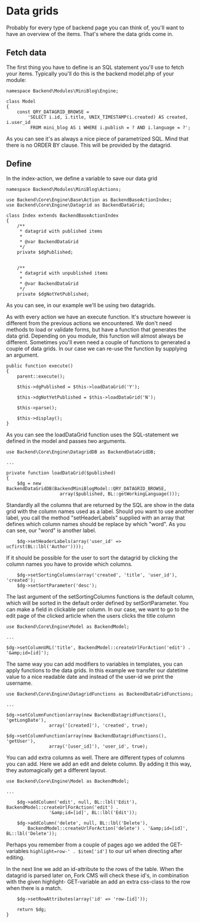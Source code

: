 # Data grids

Probably for every type of backend page you can think of, you'll want to have an overview of the items. That's where the data grids come in.

## Fetch data

The first thing you have to define is an SQL statement you'll use to fetch your items.
Typically you'll do this is the backend model.php of your module:

```
namespace Backend\Modules\MiniBlog\Engine;

class Model
{
	const QRY_DATAGRID_BROWSE = 
		'SELECT i.id, i.title, UNIX_TIMESTAMP(i.created) AS created, i.user_id 
		 FROM mini_blog AS i WHERE i.publish = ? AND i.language = ?';
```

As you can see it's as always a nice piece of parametrized SQL. Mind that there is no ORDER BY clause. This will be provided by the datagrid.

## Define

In the index-action, we define a variable to save our data grid

```
namespace Backend\Modules\MiniBlog\Actions;

use Backend\Core\Engine\Base\Action as BackendBaseActionIndex;
use Backend\Core\Engine\Datagrid as BackendDataGrid;

class Index extends BackendBaseActionIndex
{
	/**
	 * datagrid with published items
	 *
	 * @var	BackendDataGrid
	 */
	private $dgPublished;


	/**
	 * datagrid with unpublished items
	 *
	 * @var	BackendDataGrid
	 */
	private $dgNotYetPublished;
```

As you can see, in our example we'll be using two datagrids.

As with every action we have an execute function. It's structure however is different from the previous actions we encountered. We don't need methods to load or validate forms, but have a function that generates the data grid. Depending on you module, this function will almost always be different. Sometimes you'll even need a couple of functions to generated a couple of data grids. In our case we can re-use the function by supplying an argument.

```
public function execute()
{	
	parent::execute();

	$this->dgPublished = $this->loadDataGrid('Y');

	$this->dgNotYetPublished = $this->loadDataGrid('N');

	$this->parse();

	$this->display();
}
```

As you can see the loadDataGrid function uses the SQL-statement we defined in the model and passes two arguments.

```
use Backend\Core\Engine\DatagridDB as BackendDataGridDB;

...

private function loadDataGrid($published)
{
	$dg = new BackendDataGridDB(BackendMiniBlogModel::QRY_DATAGRID_BROWSE,
					array($published, BL::getWorkingLanguage()));
```
					
Standardly all the columns that are returned by the SQL are show in the data grid with the column names used as a label. Should you want to use another label, you call the method "setHeaderLabels" supplied with an array that defines which column names should be replace by which "word". As you can see, our "word" is another label.

```
	$dg->setHeaderLabels(array('user_id' => ucfirst(BL::lbl('Author'))));
```

If it should be possible for the user to sort the datagrid by clicking the column names you have to provide which columns.

```
	$dg->setSortingColumns(array('created', 'title', 'user_id'), 'created');
	$dg->setSortParameter('desc');
```

The last argument of the setSortingColumns functions is the default column, which will be sorted in the default order defined by setSortParameter.
You can make a field in clickable per column. In our case, we want to go to the edit page of the clicked article when the users clicks the title column

```
use Backend\Core\Engine\Model as BackendModel;

...

$dg->setColumnURL('title', BackendModel::createUrlForAction('edit') . '&amp;id=[id]');
```

The same way you can add modifiers to variables in templates, you can apply functions to the data grids. In this example we transfer our datetime value to a nice readable date and instead of the user-id we print the username.

```
use Backend\Core\Engine\DatagridFunctions as BackendDataGridFunctions;

...

$dg->setColumnFunction(array(new BackendDatagridFunctions(), 'getLongDate'),
				array('[created]'), 'created', true);

$dg->setColumnFunction(array(new BackendDatagridFunctions(), 'getUser'),
				array('[user_id]'), 'user_id', true);
```

You can add extra columns as well. There are different types of columns you can add. Here we add an edit and delete column. By adding it this way, they automagically get a different layout.

```
use Backend\Core\Engine\Model as BackendModel;

...

	$dg->addColumn('edit', null, BL::lbl('Edit'), BackendModel::createUrlForAction('edit') .
				'&amp;id=[id]', BL::lbl('Edit'));

	$dg->addColumn('delete', null, BL::lbl('Delete'), 		
		BackendModel::createUrlForAction('delete') . '&amp;id=[id]', BL::lbl('Delete'));
```

Perhaps you remember from a couple of pages ago we added the GET-variables `highlight=row-' . $item['id']` to our url when directing after editing.

In the next line we add an id-attribute to the rows of the table. When the datagrid is parsed later on, Fork CMS will check these id's, in combination with the given highlight- GET-variable an add an extra css-class to the row when there is a match.

```
	$dg->setRowAttributes(array('id' => 'row-[id]'));

	return $dg;
}
```
